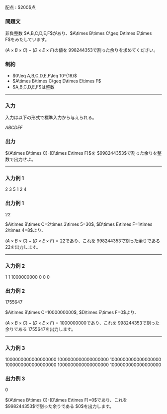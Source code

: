 
<div>

<span>

<span>

<p>
配点 : $200$点
</p>

<div>

<section>

### **問題文**

<p>
非負整数 $A,B,C,D,E,F$があり、$A\times B\times C\geq D\times E\times F$をみたしています。

$(A\times B\times C)-(D\times E\times F)$の値を $998244353$で割った余りを求めてください。
</p>

</section>

</div>

<div>

<section>

### **制約**

<ul>

<li>
$0\leq A,B,C,D,E,F\leq 10^{18}$
</li>

<li>
$A\times B\times C\geq D\times E\times F$
</li>

<li>
$A,B,C,D,E,F$は整数
</li>

</ul>

</section>

</div>

---

<div>

<div>

<section>

### **入力**

<p>
入力は以下の形式で標準入力から与えられる。
</p>

<div>

$A$$B$$C$$D$$E$$F$
</div>

</section>

</div>

<div>

<section>

### **出力**

<p>
$(A\times B\times C)-(D\times E\times F)$を $998244353$で割った余りを整数で出力せよ。  
</p>

</section>

</div>

</div>

---

<div>

<section>

### **入力例 1**

<div>

2 3 5 1 2 4

</div>

</section>

</div>

<div>

<section>

### **出力例 1**

<div>

22

</div>

<p>
$A\times B\times C=2\times 3\times 5=30$, $D\times E\times F=1\times 2\times 4=8$より、

$(A\times B\times C)-(D\times E\times F)=22$であり、これを $998244353$で割った余りである $22$を出力します。
</p>

</section>

</div>

---

<div>

<section>

### **入力例 2**

<div>

1 1 1000000000 0 0 0

</div>

</section>

</div>

<div>

<section>

### **出力例 2**

<div>

1755647

</div>

<p>
$A\times B\times C=1000000000$, $D\times E\times F=0$より、

$(A\times B\times C)-(D\times E\times F)=1000000000$であり、これを $998244353$で割った余りである $1755647$を出力します。
</p>

</section>

</div>

---

<div>

<section>

### **入力例 3**

<div>

1000000000000000000 1000000000000000000 1000000000000000000 1000000000000000000 1000000000000000000 1000000000000000000

</div>

</section>

</div>

<div>

<section>

### **出力例 3**

<div>

0

</div>

<p>
$(A\times B\times C)-(D\times E\times F)=0$であり、これを $998244353$で割った余りである $0$を出力します。
</p>

</section>

</div>

</span>

</span>

</div>
